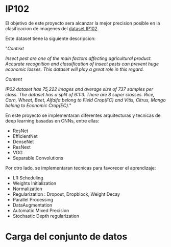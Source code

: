 # IP102

El objetivo de este proyecto sera alcanzar la mejor precision posible en la clasificacion de imagenes del [dataset IP102](https://www.kaggle.com/datasets/rtlmhjbn/ip02-dataset?select=val.txt).

Este dataset tiene la siguiente descripcion:

"*Context*

*Insect pest are one of the main factors affecting agricultural product. Accurate recognition and classification of insect pests can prevent huge economic losses. This dataset will play a great role in this regard.*

*Content*

*IP02 dataset has 75,222 images and average size of 737 samples per class. The dataset has a split of 6:1:3. There are 8 super classes. Rice, Corn, Wheat, Beet, Alfalfa belong to Field Crop(FC) and Vitis, Citrus, Mango belong to Economic Crop(EC).*"

En este proyecto se implementaran diferentes arquitecturas y tecnicas de deep learning basadas en CNNs, entre ellas:

* ResNet
* EfficientNet
* DenseNet
* ResNext
* VGG
* Separable Convolutions


Por otro lado, se implementaran tecnicas para favorecer el aprendizaje:

* LR Scheduling
* Weights Initialization
* Normalization
* Regularization : Dropout, Dropblock, Weight Decay
* Parallel Processing 
* DataAugmentation
* Automatic Mixed Precision
* Stochastic Depth regularization

# Carga del conjunto de datos

